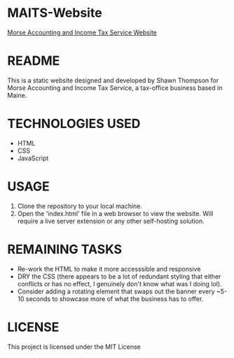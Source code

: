 # MAITS-Website

[Morse Accounting and Income Tax Service Website](https://shawnmthompson.github.io/MAITS-Website/)

# README

This is a static website designed and developed by Shawn Thompson for Morse Accounting and Income Tax Service, a tax-office business based in Maine.

# TECHNOLOGIES USED

- HTML
- CSS
- JavaScript

# USAGE

1. Clone the repository to your local machine.
2. Open the 'index.html' file in a web browser to view the website. Will require a live server extension or any other self-hosting solution.

# REMAINING TASKS

- Re-work the HTML to make it more accesssible and responsive
- DRY the CSS (there appears to be a lot of redundant styling that either conflicts or has no effect, I genuinely don't know what was I doing lol).
- Consider adding a rotating element that swaps out the banner every ~5-10 seconds to showcase more of what the business has to offer.

# LICENSE

This project is licensed under the MIT License
